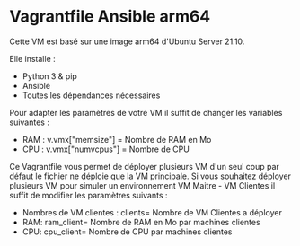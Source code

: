 # Vagrantfile Ansible arm64

Cette VM est basé sur une image arm64 d'Ubuntu Server 21.10.

Elle installe :
- Python 3 & pip
- Ansible
- Toutes les dépendances nécessaires

Pour adapter les paramètres de votre VM il suffit de changer les variables suivantes :
- RAM : v.vmx["memsize"] = Nombre de RAM en Mo
- CPU : v.vmx["numvcpus"] = Nombre de CPU

Ce Vagrantfile vous permet de déployer plusieurs VM d'un seul coup par défaut le fichier ne déploie que la VM principale. Si vous souhaitez déployer plusieurs VM pour simuler un environnement VM Maitre - VM Clientes il suffit de modifier les paramètres suivants :
- Nombres de VM clientes : clients= Nombre de VM Clientes a déployer
- RAM: ram_client= Nombre de RAM en Mo par machines clientes
- CPU: cpu_client= Nombre de CPU par machines clientes